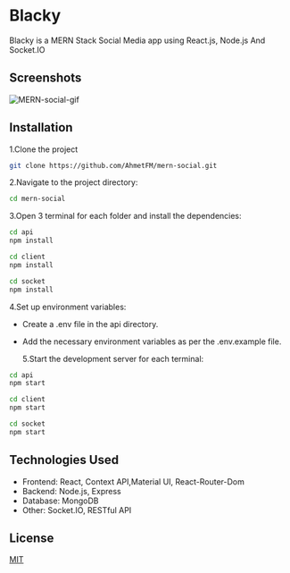 # Blacky

Blacky is a MERN Stack Social Media app using React.js, Node.js And Socket.IO

## Screenshots

![MERN-social-gif](mern-social.gif)

## Installation

1.Clone the project

```bash
git clone https://github.com/AhmetFM/mern-social.git
```

2.Navigate to the project directory:

```bash
cd mern-social
```

3.Open 3 terminal for each folder and install the dependencies:

```bash
cd api
npm install
```

```bash
cd client
npm install
```

```bash
cd socket
npm install
```

4.Set up environment variables:

- Create a .env file in the api directory.

- Add the necessary environment variables as per the .env.example file.

  5.Start the development server for each terminal:

```bash
cd api
npm start
```

```bash
cd client
npm start
```

```bash
cd socket
npm start
```

## Technologies Used

- Frontend: React, Context API,Material UI, React-Router-Dom
- Backend: Node.js, Express
- Database: MongoDB
- Other: Socket.IO, RESTful API

## License

[MIT](https://choosealicense.com/licenses/mit/)
